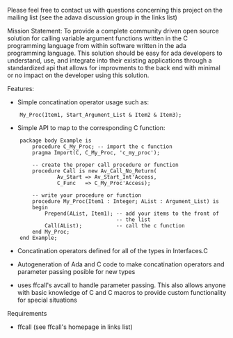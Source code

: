 Please feel free to contact us with questions concerning this project on the mailing list (see the adava discussion group in the links list)


Mission Statement:
	To provide a complete community driven open source solution for calling variable argument functions written in the C programming language from within software written in the ada programming language. This solution should be easy for ada developers to understand, use, and integrate into their existing applications through a standardized api that allows for improvments to the back end with minimal or no impact on the developer using this solution.

Features:

  * Simple concatination operator usage such as:
```
    My_Proc(Item1, Start_Argument_List & Item2 & Item3);
```
  * Simple API to map to the corresponding C function:
```
    package body Example is
        procedure C_My_Proc; -- import the c function
        pragma Import(C, C_My_Proc, 'c_my_proc');

        -- create the proper call procedure or function
        procedure Call is new Av_Call_No_Return(
                Av_Start => Av_Start_Int'Access,
                C_Func   => C_My_Proc'Access);

        -- write your procedure or function
        procedure My_Proc(Item1 : Integer; AList : Argument_List) is
        begin
            Prepend(AList, Item1); -- add your items to the front of
                                   -- the list
            Call(AList);           -- call the c function
        end My_Proc;
    end Example;
```
  * Concatination operators defined for all of the types in Interfaces.C

  * Autogeneration of Ada and C code to make concatination operators 
    and parameter passing posible for new types

  * uses ffcall's avcall to handle parameter passing. This also allows
    anyone with basic knowledge of C and C macros to provide custom
    functionality for special situations

Requirements

  * ffcall (see ffcall's homepage in links list)













